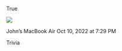 True



![](<file:///Users/johnoleary/Library/Mobile Documents/iCloud~is~workflow~my~workflows/Documents/Screenshots/2022-10-10 192931.png>)

John’s MacBook Air
Oct 10, 2022 at 7:29 PM

Trivia